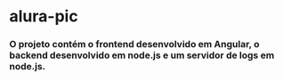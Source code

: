 # alura-pic
### O projeto contém o frontend desenvolvido em Angular, o backend desenvolvido em node.js e um servidor de logs em node.js.
